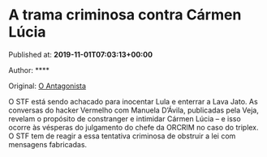 
# A trama criminosa contra Cármen Lúcia

Published at: **2019-11-01T07:03:13+00:00**

Author: ****

Original: [O Antagonista](https://www.oantagonista.com/brasil/a-trama-criminosa-contra-carmen-lucia/)

O STF está sendo achacado para inocentar Lula e enterrar a Lava Jato.
As conversas do hacker Vermelho com Manuela D’Ávila, publicadas pela Veja, revelam o propósito de constranger e intimidar Cármen Lúcia – e isso ocorre às vésperas do julgamento do chefe da ORCRIM no caso do triplex.
O STF tem de reagir a essa tentativa criminosa de obstruir a lei com mensagens fabricadas.
 
